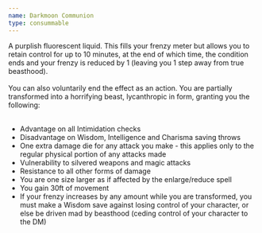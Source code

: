 ```yaml
---
name: Darkmoon Communion
type: consummable
---
```

A purplish fluorescent liquid. This fills your frenzy meter but allows you to retain control for up to 10 minutes, at the end of which time, the condition ends and your frenzy is reduced by 1 (leaving you 1 step away from true beasthood). 
<br><br>
You can also voluntarily end the effect as an action. You are partially transformed into a horrifying beast, lycanthropic in form, granting you the following: 
<br><br>
* Advantage on all Intimidation checks
* Disadvantage on Wisdom, Intelligence and Charisma saving throws
* One extra damage die for any attack you make - this applies only to the regular physical portion of any attacks made
* Vulnerability to silvered weapons and magic attacks
* Resistance to all other forms of damage
* You are one size larger as if affected by the enlarge/reduce spell
* You gain 30ft of movement
* If your frenzy increases by any amount while you are transformed, you must make a Wisdom save against losing control of your character, or else be driven mad by beasthood (ceding control of your character to the DM)